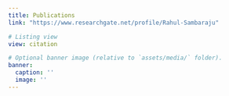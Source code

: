 ```yaml
---
title: Publications
link: "https://www.researchgate.net/profile/Rahul-Sambaraju"

# Listing view
view: citation

# Optional banner image (relative to `assets/media/` folder).
banner:
  caption: ''
  image: ''
---
```

